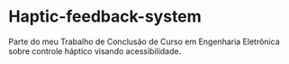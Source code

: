 # Haptic-feedback-system

Parte do meu Trabalho de Conclusão de Curso em Engenharia Eletrônica sobre controle háptico visando acessibilidade.
